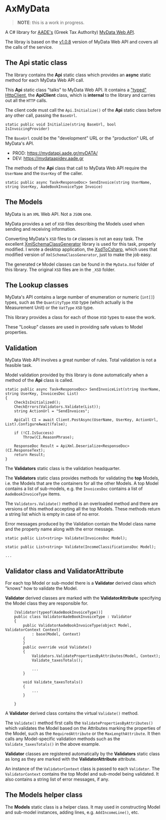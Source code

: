 ﻿# AxMyData

> **NOTE**: this is a work in progress.

A C# library for [AADE's](https://www.aade.gr) (Greek Tax Authority) [MyData Web API](https://www.aade.gr/mydata).

The libray is based on the [v1.0.8](https://www.aade.gr/sites/default/files/2023-12/myDATA%20API%20Documentation%20v1.0.8_preofficial_erp_1.pdf) version of MyData Web API and covers all the calls of the service.

## The **Api** static class
The library contains the **Api** static class which provides an **async** static method for each MyData Web API call.

 This **Api** static class "talks" to MyData Web API. It contains a ["typed" HttpClient](https://learn.microsoft.com/en-us/dotnet/api/system.net.http.httpclient?view=net-8.0), the **ApiClient** class, which is **internal** to the library and carries out all the `HTTP` calls.

The client code must call the `Api.Initialize()` of the **Api** static class before any other call, passing the `BaseUrl`. 

```static public void Initialize(string BaseUrl, bool IsInvoicingProvider)```

The `BaseUrl` could be the "development" URL or the "production" URL of MyData's API.

- PROD:   https://mydatapi.aade.gr/myDATA/
- DEV:    https://mydataapidev.aade.gr

The methods of the **Api** class that call to MyData Web API require the `UserName` and the `UserKey` of the caller.

```static public async Task<ResponseDoc> SendInvoice(string UserName, string UserKey, AadeBookInvoiceType Invoice)```

## The Models

MyData is an `XML` Web API. Not a `JSON` one.

MyData provides a set of `XSD` files describing the Models used when sending and receiving information.

Converting MyData's `XSD` files to `C#` classes is not an easy task. The excellent [XmlSchemaClassGenerator](https://github.com/mganss/XmlSchemaClassGenerator) library is used for this task, properly modified. I wrote a desktop application, the [XsdToCsharp](https://github.com/tbebekis/XsdToCsharp), which uses that modified version of `XmlSchemaClassGenerator`, just to make the job easy. 

The generated `C#` Model classes can be found in the `MyData.Xsd` folder of this library. The original `XSD` files are in the `_XSD` folder.


## The Lookup classes

MyData's API contains a large number of enumeration or numeric (`int[]`) types, such as the `QuantityType` `XSD` type (which actually is the Measurement Unit) or the `VatType` `XSD` type.

This library provides a class for each of those `XSD` types to ease the work.

These "Lookup" classes are used in providing safe values to Model properties.

## Validation

MyData Web API involves a great number of rules. Total validation is not a feasible task.

Model validation provided by this library is done automatically when a method of the **Api** class is called.
```
static public async Task<ResponseDoc> SendInvoiceList(string UserName, string UserKey, InvoicesDoc List)
{
    CheckIsInitialized();
    CheckErrors(Validators.Validate(List));
    string ActionUrl = "SendInvoices";

    ApiCall CI = await Client.PostAsync(UserName, UserKey, ActionUrl, List).ConfigureAwait(false);
            
    if (!CI.IsSuccess)
        Throw(CI.ReasonPhrase);

    ResponseDoc Result = ApiXml.Deserialize<ResponseDoc>(CI.ResponseText);
    return Result;
}
```

The **Validators** static class is the validation headquarter. 

The **Validators** static class provides methods for validating the **top** Models, i.e. the Models that are the containers for all the other Models. A top Model contains a list of sub-models, e.g. the `InvoicesDoc` contains a list of `AadeBookInvoiceType` items. 

The `Validators.Validate()` method is an overloaded method and there are versions of this method accepting all the top Models. These methods return a string list which is empty in case of no error.

Error messages produced by the Validation contain the Model class name and the property name along with the error message.

```
static public List<string> Validate(InvoicesDoc Model);

static public List<string> Validate(IncomeClassificationsDoc Model);

...
```

## Validator class and ValidatorAttribute 

For each top Model or sub-model there is a **Validator** derived class which "knows" how to validate the Model.

**Validator** derived classes are marked with the **ValidatorAttribute** specifying the Model class they are responsible for.

```
    [Validator(typeof(AadeBookInvoiceType))]
    public class ValidatorAadeBookInvoiceType : Validator
    {
        public ValidatorAadeBookInvoiceType(object Model, ValidatorContext Context)
            : base(Model, Context)
        {
        }
        public override void Validate()
        {
            Validators.ValidatePropertiesByAttributes(Model, Context);
            Validate_taxesTotals();

            ...
        }

        void Validate_taxesTotals()
        {
            ...
        }
        
    }
```

A **Validator** derived class contains the virtual `Validate()` method. 

The `Validate()` method first calls the `ValidatePropertiesByAttributes()` which validates the Model based on the Attributes marking the properties of the Model, such as the `RequiredAttribute` or the `MaxLengthAttribute`. It then calls any Model-specific validation methods such as the `Validate_taxesTotals()` in the above example.

**Validator** classes are registered automatically by the **Validators** static class as long as they are marked with the **ValidatorAttribute** attribute.

An instance of the `ValidatorContext` class is passed to each `Validator`. The `ValidatorContext` contains the top Model and sub-model being validated. It also contains a string list of error messages, if any.

## The Models helper class

The **Models** static class is a helper class. It may used in constructing Model and sub-model instances, adding lines, e.g. `AddIncomeLine()`, etc.